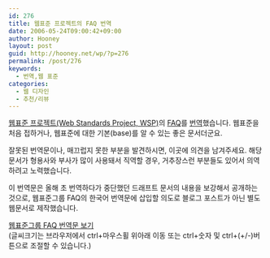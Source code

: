 ```yaml
---
id: 276
title: 웹표준 프로젝트의 FAQ 번역
date: 2006-05-24T09:00:42+09:00
author: Hooney
layout: post
guid: http://hooney.net/wp/?p=276
permalink: /post/276
keywords:
  - 번역,웹 표준
categories:
  - 웹 디자인
  - 추천/리뷰
---
```

[웹표준 프로젝트(Web Standards Project, WSP)](http://www.webstandards.org/)의 [FAQ](http://www.webstandards.org/learn/faq/)를 [번역](/files/trans/ws-faq.htm)했습니다. 웹표준을 처음 접하거나, 웹표준에 대한 기본(base)를 알 수 있는 좋은 문서더군요.

잘못된 번역문이나, 매끄럽지 못한 부분을 발견하시면, 이곳에 의견을 남겨주세요. 해당 문서가 형용사와 부사가 많이 사용돼서 직역할 경우, 거추장스런 부분들도 있어서 의역하려고 노력했습니다. 

이 번역문은 올해 초 번역하다가 중단했던 드래프트 문서의 내용을 보강해서 공개하는 것으로, 웹표준그룹 FAQ의 한국어 번역문에 삽입할 의도로 블로그 포스트가 아닌 별도 웹문서로 제작했습니다.

[웹표준그룹 FAQ 번역문 보기](/files/trans/ws-faq.htm)  
(글씨크기는 브라우저에서 ctrl+마우스휠 위아래 이동 또는 ctrl+숫자 및 ctrl+(+/-)버튼으로 조절할 수 있습니다.)